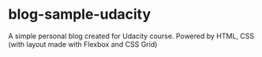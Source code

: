 # blog-sample-udacity
A simple personal blog created for Udacity course.
Powered by HTML, CSS (with layout made with Flexbox and CSS Grid)

